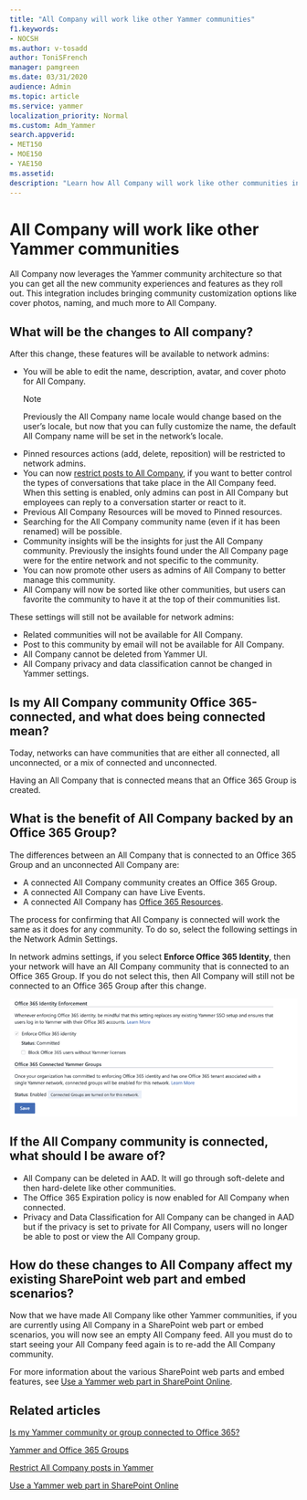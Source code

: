 ```yaml
---
title: "All Company will work like other Yammer communities"
f1.keywords:
- NOCSH
ms.author: v-tosadd
author: ToniSFrench
manager: pamgreen
ms.date: 03/31/2020
audience: Admin
ms.topic: article
ms.service: yammer
localization_priority: Normal
ms.custom: Adm_Yammer
search.appverid:
- MET150
- MOE150
- YAE150
ms.assetid: 
description: "Learn how All Company will work like other communities in Yammer."
---
```


# All Company will work like other Yammer communities

All Company now leverages the Yammer community architecture so that you can get all the new community experiences and features as they roll out. This integration includes bringing community customization options like cover photos, naming, and much more to All Company.

## What will be the changes to All company?

After this change, these features will be available to network admins:

- You will be able to edit the name, description, avatar, and cover photo for All Company.
  >[!NOTE]
    > Previously the All Company name locale would change based on the user’s locale, but now that you can fully customize the name, the default All Company name will be set in the network’s locale.
- Pinned resources actions (add, delete, reposition) will be restricted to network admins.
- You can now [restrict posts to All Company](https://support.office.com/article/3219d2ae-db15-4c9f-9dd2-28559ae39a97), if you want to better control the types of conversations that take place in the All Company feed. When this setting is enabled, only admins can post in All Company but employees can reply to a conversation starter or react to it.
- Previous All Company Resources will be moved to Pinned resources.
- Searching for the All Company community name (even if it has been renamed) will be possible.
- Community insights will be the insights for just the All Company community. Previously the insights found under the All Company page were for the entire network and not specific to the community.
- You can now promote other users as admins of All Company to better manage this community.
- All Company will now be sorted like other communities, but users can favorite the community to have it at the top of their communities list. 

These settings will still not be available for network admins:

- Related communities will not be available for All Company.
- Post to this community by email will not be available for All Company.
- All Company cannot be deleted from Yammer UI.  
- All Company privacy and data classification cannot be changed in Yammer settings.

## Is my All Company community Office 365-connected, and what does being connected mean?

Today, networks can have communities that are either all connected, all unconnected, or a mix of connected and unconnected.

Having an All Company that is connected means that an Office 365 Group is created.

## What is the benefit of All Company backed by an Office 365 Group?

The differences between an All Company that is connected to an Office 365 Group and an unconnected All Company are:

- A connected All Company community creates an Office 365 Group.
- A connected All Company can have Live Events.
- A connected All Company has [Office 365 Resources](https://docs.microsoft.com/yammer/manage-yammer-groups/yammer-and-office-365-groups?redirectSourcePath=%252farticle%252fd8c239dc-a48b-47ab-b85e-6b4b8191a869).

The process for confirming that All Company is connected will work the same as it does for any community. To do so, select the following settings in the Network Admin Settings.

In network admins settings, if you select **Enforce Office 365 Identity**, then your network will have an All Company community that is connected to an Office 365 Group. If you do not select this, then All Company will still not be connected to an Office 365 Group after this change.

![Office 365 Identity Enforcement](../media/710d82b4-a6fa-43bf-b609-8f2fc80fab52.png)

## If the All Company community is connected, what should I be aware of?

- All Company can be deleted in AAD. It will go through soft-delete and then hard-delete like other communities.
- The Office 365 Expiration policy is now enabled for All Company when connected.
- Privacy and Data Classification for All Company can be changed in AAD but if the privacy is set to private for All Company, users will no longer be able to post or view the All Company group.

## How do these changes to All Company affect my existing SharePoint web part and embed scenarios? 

Now that we have made All Company like other Yammer communities, if you are currently using All Company in a SharePoint web part or embed scenarios, you will now see an empty All Company feed. All you must do to start seeing your All Company feed again is to re-add the All Company community.  

For more information about the various SharePoint web parts and embed features, see [Use a Yammer web part in SharePoint Online](https://support.microsoft.com/office/a53cfa0c-3d09-42c8-a286-1038a81c59da). 

## Related articles

[Is my Yammer community or group connected to Office 365?](https://support.office.com/article/is-my-community-or-group-connected-to-microsoft-365-f592296f-4158-43d8-b711-d77c35db826e)

[Yammer and Office 365 Groups](https://docs.microsoft.com/yammer/manage-yammer-groups/yammer-and-office-365-groups?redirectSourcePath=%252farticle%252fd8c239dc-a48b-47ab-b85e-6b4b8191a869)

[Restrict All Company posts in Yammer](https://support.office.com/article/3219d2ae-db15-4c9f-9dd2-28559ae39a97)

[Use a Yammer web part in SharePoint Online](https://support.microsoft.com/office/a53cfa0c-3d09-42c8-a286-1038a81c59da)


